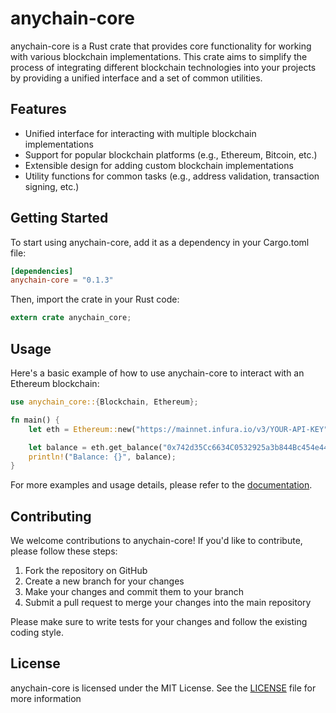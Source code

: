 # anychain-core

anychain-core is a Rust crate that provides core functionality for working with various blockchain implementations. This crate aims to simplify the process of integrating different blockchain technologies into your projects by providing a unified interface and a set of common utilities.

## Features

- Unified interface for interacting with multiple blockchain implementations
- Support for popular blockchain platforms (e.g., Ethereum, Bitcoin, etc.)
- Extensible design for adding custom blockchain implementations
- Utility functions for common tasks (e.g., address validation, transaction signing, etc.)

## Getting Started

To start using anychain-core, add it as a dependency in your Cargo.toml file:
```toml
[dependencies]
anychain-core = "0.1.3"
```

Then, import the crate in your Rust code:
```rust
extern crate anychain_core;
```

## Usage

Here's a basic example of how to use anychain-core to interact with an Ethereum blockchain:
```rust
use anychain_core::{Blockchain, Ethereum};

fn main() {
    let eth = Ethereum::new("https://mainnet.infura.io/v3/YOUR-API-KEY");

    let balance = eth.get_balance("0x742d35Cc6634C0532925a3b844Bc454e4438f44e").unwrap();
    println!("Balance: {}", balance);
}
```

For more examples and usage details, please refer to the [documentation](https://docs.rs/anychain-core).

## Contributing

We welcome contributions to anychain-core! If you'd like to contribute, please follow these steps:

1. Fork the repository on GitHub
2. Create a new branch for your changes
3. Make your changes and commit them to your branch
4. Submit a pull request to merge your changes into the main repository

Please make sure to write tests for your changes and follow the existing coding style.

## License

anychain-core is licensed under the MIT License. See the [LICENSE](LICENSE) file for more information 